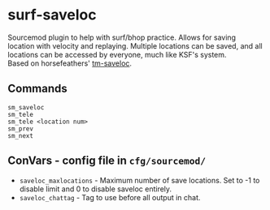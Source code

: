 # surf-saveloc
Sourcemod plugin to help with surf/bhop practice. Allows for saving location with velocity and replaying. Multiple locations can be saved, and all locations can be accessed by everyone, much like KSF's system.  
Based on horsefeathers' [tm-saveloc](https://ksfclan.com/forum/showthread.php?4174-saveloc-plugin-(SourceMod)).

## Commands
```
sm_saveloc
sm_tele
sm_tele <location num>
sm_prev
sm_next
```

## ConVars - config file in `cfg/sourcemod/`
* `saveloc_maxlocations` - Maximum number of save locations. Set to -1 to disable limit and 0 to disable saveloc entirely.
* `saveloc_chattag` - Tag to use before all output in chat.
